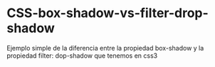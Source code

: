 # CSS-box-shadow-vs-filter-drop-shadow
Ejemplo simple de la diferencia entre la propiedad box-shadow y la propiedad filter: dop-shadow que tenemos en css3
